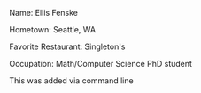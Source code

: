 Name: Ellis Fenske<p>
Hometown: Seattle, WA<p>
Favorite Restaurant: Singleton's<p>
Occupation: Math/Computer Science PhD student<p>
This was added via command line
